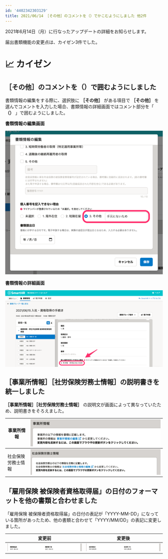 ```yaml
---
id: '4402342303129'
title: 2021/06/14 ［その他］のコメントを（）でかこむようにしました 他2件
---
```

2021年6月14日（月）に行なったアップデートの詳細をお知らせします。

届出書類機能の変更点は、カイゼン3件でした。

# 📈 カイゼン

## ［その他］のコメントを（）で囲むようにしました

書類情報の編集をする際に、選択肢に **［その他］** がある項目で **［その他］** を選んでコメントを入力した場合、書類情報の詳細画面ではコメント部分を「 **（）** 」で囲むようにしました。

**書類情報の編集画面**

![](./__________2021-06-15_11_28_34.png)

**書類情報の詳細画面**

![](./__________2021-06-15_11_29_45.png)

## ［事業所情報］［社労保険労務士情報］の説明書きを統一しました

 **［事業所情報］［社労保険労務士情報］** の説明文が画面によって異なっていたため、説明書きをそろえました。

| 事業所情報 | ![](./ee10a2c2-60d4-4be2-89a1-e6962cb4e4b7-1920x396r.png) |
| --- | --- |
| 社会保険労務士情報 | ![](./98575971-55ce-4235-be48-c663d1973868-1920x378r.png) |

## 「雇用保険 被保険者資格取得届」の日付のフォーマットを他の書類と合わせました

「雇用保険 被保険者資格取得届」の日付の表記が「YYYY-MM-DD」になっている箇所があったため、他の書類と合わせて「YYYY/MM/DD」の表記に変更しました。

| 変更前 | 変更後 |
| --- | --- |
| ![](./fe1986fe-355d-448f-9fa4-51c950961c63-1920x201r.png) | ![](./dd0129ab-cacf-4f59-8376-a2dee1aa065b-1920x206r.png) |
